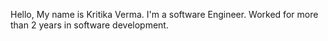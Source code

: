 Hello, My name is Kritika Verma.
I'm a software Engineer. Worked for more than 2 years in software development.